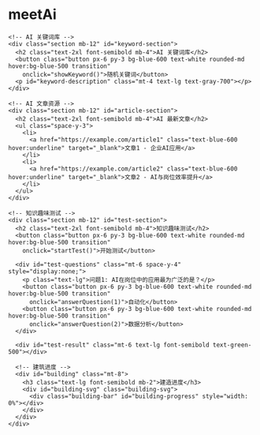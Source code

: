 # meetAi
<!DOCTYPE html>
<html lang="zh">

<head>
  <meta charset="UTF-8">
  <meta name="viewport" content="width=device-width, initial-scale=1.0">
  <title>AI 岗位提效学习页面</title>
  <script src="https://cdn.tailwindcss.com"></script>
  <style>
    /* Custom styles for building progress */
    .building-bar {
      transition: width 1s ease;
      background-color: #007BFF;
    }

    .building-svg {
      background-color: #e9ecef;
      border-radius: 5px;
      height: 30px;
    }
  </style>
</head>

<body class="bg-gray-100 text-gray-900">

  <div class="max-w-4xl mx-auto p-6 bg-white shadow-lg rounded-lg mt-8">

    <!-- AI 关键词库 -->
    <div class="section mb-12" id="keyword-section">
      <h2 class="text-2xl font-semibold mb-4">AI 关键词库</h2>
      <button class="button px-6 py-3 bg-blue-600 text-white rounded-md hover:bg-blue-500 transition"
        onclick="showKeyword()">随机关键词</button>
      <p id="keyword-description" class="mt-4 text-lg text-gray-700"></p>
    </div>

    <!-- AI 文章资源 -->
    <div class="section mb-12" id="article-section">
      <h2 class="text-2xl font-semibold mb-4">AI 最新文章</h2>
      <ul class="space-y-3">
        <li>
          <a href="https://example.com/article1" class="text-blue-600 hover:underline" target="_blank">文章1 - 企业AI应用</a>
        </li>
        <li>
          <a href="https://example.com/article2" class="text-blue-600 hover:underline" target="_blank">文章2 - AI与岗位效率提升</a>
        </li>
      </ul>
    </div>

    <!-- 知识趣味测试 -->
    <div class="section mb-12" id="test-section">
      <h2 class="text-2xl font-semibold mb-4">知识趣味测试</h2>
      <button class="button px-6 py-3 bg-blue-600 text-white rounded-md hover:bg-blue-500 transition"
        onclick="startTest()">开始测试</button>

      <div id="test-questions" class="mt-6 space-y-4" style="display:none;">
        <p class="text-lg">问题1: AI在岗位中的应用最为广泛的是？</p>
        <button class="button px-6 py-3 bg-blue-600 text-white rounded-md hover:bg-blue-500 transition"
          onclick="answerQuestion(1)">自动化</button>
        <button class="button px-6 py-3 bg-blue-600 text-white rounded-md hover:bg-blue-500 transition"
          onclick="answerQuestion(2)">数据分析</button>
      </div>

      <div id="test-result" class="mt-6 text-lg font-semibold text-green-500"></div>

      <!-- 建筑进度 -->
      <div id="building" class="mt-8">
        <h3 class="text-lg font-semibold mb-2">建造进度</h3>
        <div id="building-svg" class="building-svg">
          <div class="building-bar" id="building-progress" style="width: 0%"></div>
        </div>
      </div>
    </div>

  </div>

  <script>
    let buildingProgress = 0;

    // 关键词库功能
    function showKeyword() {
      const keywords = [
        { term: "世界模型", description: "一种全局性AI模型，通过多领域的结合提高决策准确性。", example: "例如，全球气候预测模型。" },
        { term: "生成对抗网络", description: "由生成器与判别器组成的AI模型，常用于生成图像和声音。", example: "例如，DeepFake视频。" }
      ];
      const randomKeyword = keywords[Math.floor(Math.random() * keywords.length)];
      document.getElementById("keyword-description").innerHTML = `<b>${randomKeyword.term}</b>: ${randomKeyword.description} <br> 示例: ${randomKeyword.example}`;
    }

    // 开始测试
    function startTest() {
      document.getElementById("test-questions").style.display = "block";
      document.getElementById("test-result").innerHTML = "";
    }

    // 回答问题
    function answerQuestion(answer) {
      if (answer === 1) {
        buildingProgress += 20; // 每答对一题，建筑进度增加20%
        document.getElementById("test-result").innerHTML = "回答正确！继续加油！";
      } else {
        document.getElementById("test-result").innerHTML = "回答错误，试试其他答案！";
      }

      // 动画更新建筑进度
      document.getElementById("building-progress").style.width = buildingProgress + "%";

      // 完成建筑
      if (buildingProgress >= 100) {
        document.getElementById("building").innerHTML += "<p class='text-green-500 font-bold mt-4'>恭喜！你已经完成了建筑！</p>";
      }
    }
  </script>

</body>

</html>
